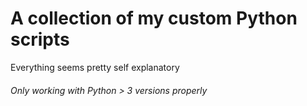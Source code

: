 # A collection of my custom Python scripts

Everything seems pretty self explanatory

###### Only working with Python > 3 versions properly